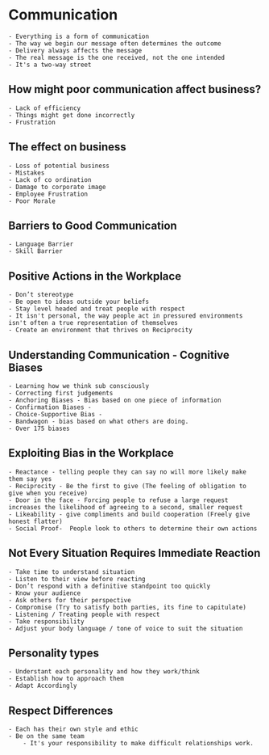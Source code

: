 # Communication
	- Everything is a form of communication
	- The way we begin our message often determines the outcome
	- Delivery always affects the message
	- The real message is the one received, not the one intended
	- It's a two-way street

## How might poor communication affect business?
	- Lack of efficiency
	- Things might get done incorrectly
	- Frustration

## The effect on business
	- Loss of potential business
	- Mistakes
	- Lack of co ordination
	- Damage to corporate image
	- Employee Frustration
	- Poor Morale

## Barriers to Good Communication
	- Language Barrier
	- Skill Barrier

## Positive Actions in the Workplace
	- Don’t stereotype
	- Be open to ideas outside your beliefs
	- Stay level headed and treat people with respect
	- It isn't personal, the way people act in pressured environments isn't often a true representation of themselves
	- Create an environment that thrives on Reciprocity 

## Understanding Communication - Cognitive Biases
	- Learning how we think sub consciously
	- Correcting first judgements
	- Anchoring Biases - Bias based on one piece of information
	- Confirmation Biases - 
	- Choice-Supportive Bias - 
	- Bandwagon - bias based on what others are doing.
	- Over 175 biases

## Exploiting Bias in the Workplace
	- Reactance - telling people they can say no will more likely make them say yes
	- Reciprocity - Be the first to give (The feeling of obligation to give when you receive)
	- Door in the face - Forcing people to refuse a large request increases the likelihood of agreeing to a second, smaller request
	- Likeability - give compliments and build cooperation (Freely give honest flatter)
	- Social Proof-  People look to others to determine their own actions

## Not Every Situation Requires Immediate Reaction
	- Take time to understand situation
	- Listen to their view before reacting
	- Don’t respond with a definitive standpoint too quickly
	- Know your audience
	- Ask others for their perspective
	- Compromise (Try to satisfy both parties, its fine to capitulate)
	- Listening / Treating people with respect
	- Take responsibility
	- Adjust your body language / tone of voice to suit the situation

## Personality types
	- Understant each personality and how they work/think
	- Establish how to approach them
	- Adapt Accordingly

## Respect Differences
	- Each has their own style and ethic
	- Be on the same team
        - It's your responsibility to make difficult relationships work.
